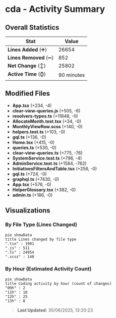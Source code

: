 # cda - Activity Summary 

## Overall Statistics

| Stat                   | Value                                                             |
| ---------------------- | ----------------------------------------------------------------- |
| **Lines Added** (➕)   | 26654                                          |
| **Lines Removed** (➖) | 852                                        |
| **Net Change** (↕)    | 25802                |
| **Active Time** (⌚)   | 90 minutes |


## Modified Files
- **App.tsx** (+234, -4)
- **clear-view-queries.js** (+505, -6)
- **resolvers-types.ts** (+11848, -0)
- **AllocateMonth.test.tsx** (+34, -0)
- **MonthlyViewRow.scss** (+140, -0)
- **helpers.test.ts** (+103, -0)
- **gql.ts** (+136, -0)
- **Home.tsx** (+415, -0)
- **queries.ts** (+530, -0)
- **clear-view-queries.ts** (+775, -76)
- **SystemService.test.ts** (+796, -4)
- **AdminService.test.ts** (+1584, -762)
- **InitiativesFiltersAndTable.tsx** (+256, -0)
- **gql.ts** (+724, -0)
- **graphql.ts** (+7430, -0)
- **App.tsx** (+576, -0)
- **HelperGlossary.tsx** (+382, -0)
- **admin.ts** (+186, -0)

## Visualizations

### By File Type (Lines Changed)

```mermaid
pie showData
title Lines changed by file type
".tsx" : 1901
".js" : 511
".ts" : 24954
".scss" : 140
```

### By Hour (Estimated Activity Count)

```mermaid
pie showData
title Coding activity by hour (count of changes)
"09h" : 2
"11h" : 18
"12h" : 25
"13h" : 8
```


> **Last Updated:** 30/06/2025, 13:20:23